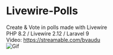 # Livewire-Polls
Create &amp; Vote in polls made with Livewire
<br>
PHP 8.2 / Livewire 2.12 / Laravel 9
<br>
Video: https://streamable.com/bvaudu
<br>
![Gif](https://media.giphy.com/media/v1.Y2lkPTc5MGI3NjExNzIyNjlkNzM0NWU5YTg1MGFlYTc4YjZjNjVmMDFjODNlZDE0NzBlMiZlcD12MV9pbnRlcm5hbF9naWZzX2dpZklkJmN0PWc/QMD9NVkn8c5O68iiIf/giphy.gif)
